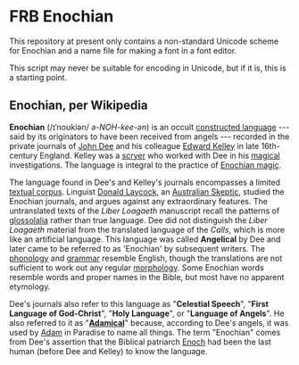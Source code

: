 # FRB Enochian

This repository at present only contains a non-standard Unicode scheme for Enochian and a name file for making a font in a font editor.

This script may never be suitable for encoding in Unicode, but if it is, this is a starting point.

## Enochian, per Wikipedia

**Enochian** (/ɪˈnoʊkiən/ *ə-NOH-kee-ən*)
is an occult [constructed
language](https://en.wikipedia.org/wiki/Constructed_language "Constructed language")
--- said by its originators to have been received from angels ---
recorded in the private journals of [John
Dee](https://en.wikipedia.org/wiki/John_Dee "John Dee") and his
colleague [Edward
Kelley](https://en.wikipedia.org/wiki/Edward_Kelley "Edward Kelley") in
late 16th-century England. Kelley was a
[scryer](https://en.wikipedia.org/wiki/Scryer "Scryer")
who worked with Dee in his
[magical](https://en.wikipedia.org/wiki/Renaissance_magic "Renaissance magic")
investigations. The language is integral to the practice of [Enochian
magic](https://en.wikipedia.org/wiki/Enochian_magic "Enochian magic").

The language found in Dee\'s and Kelley\'s journals encompasses a
limited [textual
corpus](https://en.wikipedia.org/wiki/Text_corpus "Text corpus").
Linguist [Donald
Laycock](https://en.wikipedia.org/wiki/Donald_Laycock "Donald Laycock"),
an [Australian
Skeptic](https://en.wikipedia.org/wiki/Australian_Skeptics "Australian Skeptics"),
studied the Enochian journals, and argues against any extraordinary
features. The untranslated texts of the *Liber Loagaeth* manuscript
recall the patterns of
[glossolalia](https://en.wikipedia.org/wiki/Glossolalia "Glossolalia")
rather than true language. Dee did not distinguish the *Liber Loagaeth*
material from the translated language of the *Calls*, which is more like
an artificial language. This language was called **Angelical** by Dee
and later came to be referred to as \'Enochian\' by subsequent writers.
The [phonology](https://en.wikipedia.org/wiki/Phonology "Phonology") and
[grammar](https://en.wikipedia.org/wiki/Grammar "Grammar") resemble
English, though the translations are not sufficient to work out any
regular
[morphology](https://en.wikipedia.org/wiki/Morphology_(linguistics) "Morphology (linguistics)").
Some Enochian words resemble words and proper names in the Bible, but
most have no apparent etymology.

Dee\'s journals also refer to this language as \"**Celestial Speech**\",
\"**First Language of God-Christ**\", \"**Holy Language**\", or
\"**Language of Angels**\". He also referred to it as
\"**[Adamical](https://en.wikipedia.org/wiki/Adamic_language "Adamic language")**\"
because, according to Dee\'s angels, it was used by
[Adam](https://en.wikipedia.org/wiki/Adam "Adam") in Paradise to name
all things. The term \"Enochian\" comes from Dee\'s assertion that the
Biblical patriarch [Enoch](https://en.wikipedia.org/wiki/Enoch "Enoch")
had been the last human (before Dee and Kelley) to know the language.
